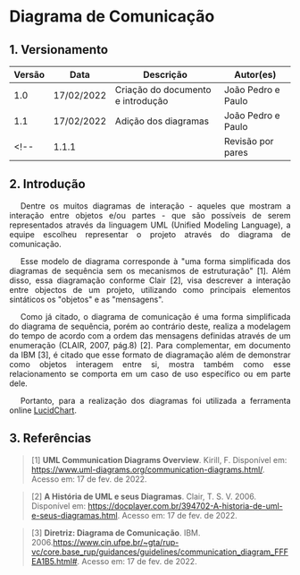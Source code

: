 # Diagrama de Comunicação

## 1. Versionamento

| Versão | Data         | Descrição                                 | Autor(es)    |
| ------ | -----        | ---------------------------------         | ------------ |
| 1.0    | 17/02/2022   | Criação do documento e introdução         | João Pedro e Paulo |
| 1.1    | 17/02/2022   | Adição dos diagramas                      | João Pedro e Paulo|
<!-- | 1.1.1   | | Revisão por pares                         | | -->

## 2. Introdução

<p align="justify" style="text-indent: 20px">Dentre os muitos diagramas de interação - aqueles que mostram a interação entre objetos e/ou partes - que são possíveis de serem representados através da linguagem UML (Unified Modeling Language), a equipe escolheu representar o projeto através do diagrama de comunicação.</p>
<p align="justify" style="text-indent: 20px">Esse modelo de diagrama corresponde à "uma forma simplificada dos diagramas de sequência sem os mecanismos de estruturação" [1]. Além disso, essa diagramação conforme Clair [2], visa descrever a interação entre objectos de um projeto, utilizando como principais elementos sintáticos os "objetos" e as "mensagens".</p>
<p align="justify" style="text-indent: 20px">Como já citado, o diagrama de comunicação é uma forma simplificada do diagrama de sequência, porém ao contrário deste, realiza a modelagem do tempo de acordo com a ordem das mensagens definidas através de um enumeração (CLAIR, 2007, pág.8) [2]. Para complementar, em documento da IBM [3], é citado que esse formato de diagramação além de demonstrar como objetos interagem entre si, mostra também como esse relacionamento se comporta em um caso de uso específico ou em parte dele.</p>
<p align="justify" style="text-indent: 20px">Portanto, para a realização dos diagramas foi utilizada a ferramenta online <a href="https://lucidchart.com">LucidChart</a>.</p>

## 3. Referências

> [1] **UML Communication Diagrams Overview**. Kirill, F. Disponível em: <a href="https://www.uml-diagrams.org/communication-diagrams.html/" target="_blanck">https://www.uml-diagrams.org/communication-diagrams.html/</a>. Acesso em: 17 de fev. de 2022.

> [2] **A História de UML e seus Diagramas**. Clair, T. S. V. 2006. Disponível em: <a href="https://docplayer.com.br/394702-A-historia-de-uml-e-seus-diagramas.html" target="_blanck">https://docplayer.com.br/394702-A-historia-de-uml-e-seus-diagramas.html</a>. Acesso em: 17 de fev. de 2022.

> [3] **Diretriz: Diagrama de Comunicação**. IBM. 2006.<a href="https://www.cin.ufpe.br/~gta/rup-vc/core.base_rup/guidances/guidelines/communication_diagram_FFFEA1B5.html#" target="_blanck">https://www.cin.ufpe.br/~gta/rup-vc/core.base_rup/guidances/guidelines/communication_diagram_FFFEA1B5.html#</a>. Acesso em: 17 de fev. de 2022.

